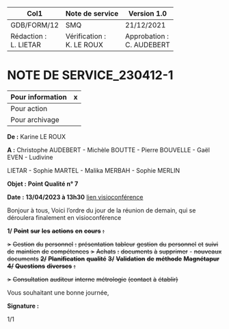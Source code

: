 |Col1|Note de service|Version 1.0|
|---|---|---|
|GDB/FORM/12|SMQ|21/12/2021|
|Rédaction :<br>L. LIETAR|Vérification :<br>K. LE ROUX|Approbation :<br>C. AUDEBERT|

# **NOTE DE SERVICE_230412-1**

|Pour information|x|
|---|---|
|Pour action||
|Pour archivage||


**De :** Karine LE ROUX

**A :** Christophe AUDEBERT - Michèle BOUTTE - Pierre BOUVELLE - Gaël EVEN - Ludivine

LIETAR - Sophie MARTEL - Malika MERBAH - Sophie MERLIN

**Objet :** **Point Qualité n° 7**

**Date :** **13/04/2023 à 13h30** [lien visioconférence](https://meet.google.com/giv-iovo-jnx?hs=122&authuser=0)

Bonjour à tous,
Voici l’ordre du jour de la réunion de demain, qui se déroulera finalement en visioconférence

**1/** ~~**Point**~~ ~~**sur**~~ ~~**les**~~ ~~**actions**~~ ~~**en**~~ ~~**cours**~~ ~~**:**~~

~~>~~ ~~Gestion~~ ~~du~~ ~~personnel~~ ~~:~~ ~~présentation~~ ~~tableur~~ ~~gestion~~ ~~du~~ ~~personnel~~ ~~et~~ ~~suivi~~ ~~de~~ ~~maintien~~ ~~de~~
~~compétences~~
~~>~~ ~~Achats~~ ~~:~~ ~~documents~~ ~~à~~ ~~supprimer~~ - ~~nouveaux~~ ~~documents~~
~~**2/**~~ ~~**Planification**~~ ~~**qualité**~~
~~**3/**~~ ~~**Validation**~~ ~~**de**~~ ~~**méthode**~~ ~~**Magnétapur**~~
~~**4/**~~ ~~**Questions**~~ ~~**diverses**~~ ~~**:**~~

~~>~~ ~~Consultation~~ ~~auditeur~~ ~~interne~~ ~~métrologie~~ ~~(contact~~ ~~à~~ ~~établir)~~

Vous souhaitant une bonne journée,

**Signature :**

1/1

